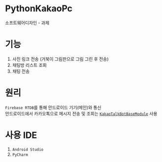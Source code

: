 # PythonKakaoPc
소프트웨어디자인 - 과제

# 기능
1. 사진 링크 전송 (거북이 그림판으로 그림 그린 후 전송)
2. 채팅방 리스트 조회
3. 채팅 전송

# 원리
`Firebase RTDB`를 통해 안드로이드 기기(메인)와 통신 <br/>
안드로이드에서 카카오톡으로 메시지 전송 및 조회는 [`KakaoTalkBotBaseModule`](https://github.com/jisungbin/KakaoTalkBotBaseModule) 사용

# 사용 IDE
1. `Android Studio`
2. `PyCharm`
